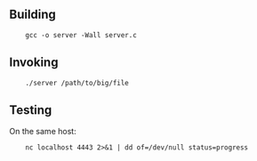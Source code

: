 ## Building

```
    gcc -o server -Wall server.c
```

## Invoking

```
    ./server /path/to/big/file
```

## Testing

On the same host:

```
    nc localhost 4443 2>&1 | dd of=/dev/null status=progress
```    
